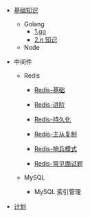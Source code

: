 - [基础知识](./base/index.md)
  
  - Golang
    - [1.go](./base/index.md)
    - [2.n 知识](./base/index.md)
  - Node

- 中间件
  
  - Redis
    
    - [Redis-基础](../中间件/Redis/1-基础知识.md)
    
    - [Redis-进阶](../中间件/Redis/2-进阶知识.md)
    
    - [Redis-持久化](../中间件/Redis/3-深入原理.md)
    
    - [Redis-主从复制](../中间件/Redis/3-主从复制.md)
    
    - [Redis-哨兵模式](../中间件/Redis/3-哨兵模式.md)
    
    - [Redis-常见面试题](../中间件/Redis/4-常见面试题.md)
  
  - MySQL
    
    - MySQL 索引管理

- [计划](./plan/index.md)
